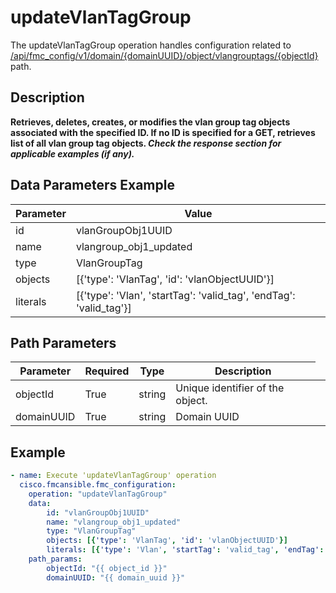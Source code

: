 # updateVlanTagGroup

The updateVlanTagGroup operation handles configuration related to [/api/fmc_config/v1/domain/{domainUUID}/object/vlangrouptags/{objectId}](/paths//api/fmc_config/v1/domain/{domain_uuid}/object/vlangrouptags/{object_id}.md) path.&nbsp;
## Description
**Retrieves, deletes, creates, or modifies the vlan group tag objects associated with the specified ID. If no ID is specified for a GET, retrieves list of all vlan group tag objects. _Check the response section for applicable examples (if any)._**

## Data Parameters Example
| Parameter | Value |
| --------- | -------- |
| id | vlanGroupObj1UUID |
| name | vlangroup_obj1_updated |
| type | VlanGroupTag |
| objects | [{'type': 'VlanTag', 'id': 'vlanObjectUUID'}] |
| literals | [{'type': 'Vlan', 'startTag': 'valid_tag', 'endTag': 'valid_tag'}] |

## Path Parameters
| Parameter | Required | Type | Description |
| --------- | -------- | ---- | ----------- |
| objectId | True | string <td colspan=3> Unique identifier of the object. |
| domainUUID | True | string <td colspan=3> Domain UUID |

## Example
```yaml
- name: Execute 'updateVlanTagGroup' operation
  cisco.fmcansible.fmc_configuration:
    operation: "updateVlanTagGroup"
    data:
        id: "vlanGroupObj1UUID"
        name: "vlangroup_obj1_updated"
        type: "VlanGroupTag"
        objects: [{'type': 'VlanTag', 'id': 'vlanObjectUUID'}]
        literals: [{'type': 'Vlan', 'startTag': 'valid_tag', 'endTag': 'valid_tag'}]
    path_params:
        objectId: "{{ object_id }}"
        domainUUID: "{{ domain_uuid }}"

```